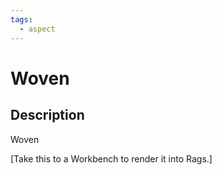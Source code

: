 ```yaml
---
tags:
  - aspect
---
```


# Woven

## Description
Woven

[Take this to a Workbench to render it into Rags.]